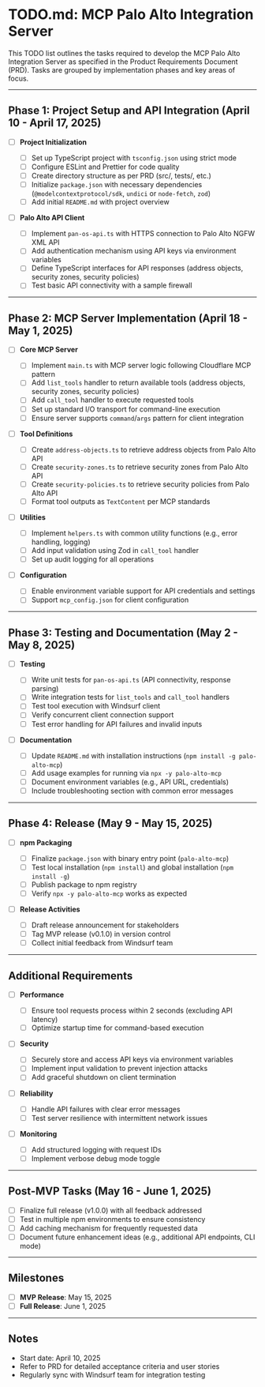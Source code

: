 # TODO.md: MCP Palo Alto Integration Server

This TODO list outlines the tasks required to develop the MCP Palo Alto Integration Server as specified in the Product Requirements Document (PRD). Tasks are grouped by implementation phases and key areas of focus.

---

## Phase 1: Project Setup and API Integration (April 10 - April 17, 2025)

- [ ] **Project Initialization**

  - [ ] Set up TypeScript project with `tsconfig.json` using strict mode
  - [ ] Configure ESLint and Prettier for code quality
  - [ ] Create directory structure as per PRD (src/, tests/, etc.)
  - [ ] Initialize `package.json` with necessary dependencies (`@modelcontextprotocol/sdk`, `undici` or `node-fetch`, `zod`)
  - [ ] Add initial `README.md` with project overview

- [ ] **Palo Alto API Client**
  - [ ] Implement `pan-os-api.ts` with HTTPS connection to Palo Alto NGFW XML API
  - [ ] Add authentication mechanism using API keys via environment variables
  - [ ] Define TypeScript interfaces for API responses (address objects, security zones, security policies)
  - [ ] Test basic API connectivity with a sample firewall

---

## Phase 2: MCP Server Implementation (April 18 - May 1, 2025)

- [ ] **Core MCP Server**

  - [ ] Implement `main.ts` with MCP server logic following Cloudflare MCP pattern
  - [ ] Add `list_tools` handler to return available tools (address objects, security zones, security policies)
  - [ ] Add `call_tool` handler to execute requested tools
  - [ ] Set up standard I/O transport for command-line execution
  - [ ] Ensure server supports `command`/`args` pattern for client integration

- [ ] **Tool Definitions**

  - [ ] Create `address-objects.ts` to retrieve address objects from Palo Alto API
  - [ ] Create `security-zones.ts` to retrieve security zones from Palo Alto API
  - [ ] Create `security-policies.ts` to retrieve security policies from Palo Alto API
  - [ ] Format tool outputs as `TextContent` per MCP standards

- [ ] **Utilities**

  - [ ] Implement `helpers.ts` with common utility functions (e.g., error handling, logging)
  - [ ] Add input validation using Zod in `call_tool` handler
  - [ ] Set up audit logging for all operations

- [ ] **Configuration**
  - [ ] Enable environment variable support for API credentials and settings
  - [ ] Support `mcp_config.json` for client configuration

---

## Phase 3: Testing and Documentation (May 2 - May 8, 2025)

- [ ] **Testing**

  - [ ] Write unit tests for `pan-os-api.ts` (API connectivity, response parsing)
  - [ ] Write integration tests for `list_tools` and `call_tool` handlers
  - [ ] Test tool execution with Windsurf client
  - [ ] Verify concurrent client connection support
  - [ ] Test error handling for API failures and invalid inputs

- [ ] **Documentation**
  - [ ] Update `README.md` with installation instructions (`npm install -g palo-alto-mcp`)
  - [ ] Add usage examples for running via `npx -y palo-alto-mcp`
  - [ ] Document environment variables (e.g., API URL, credentials)
  - [ ] Include troubleshooting section with common error messages

---

## Phase 4: Release (May 9 - May 15, 2025)

- [ ] **npm Packaging**

  - [ ] Finalize `package.json` with binary entry point (`palo-alto-mcp`)
  - [ ] Test local installation (`npm install`) and global installation (`npm install -g`)
  - [ ] Publish package to npm registry
  - [ ] Verify `npx -y palo-alto-mcp` works as expected

- [ ] **Release Activities**
  - [ ] Draft release announcement for stakeholders
  - [ ] Tag MVP release (v0.1.0) in version control
  - [ ] Collect initial feedback from Windsurf team

---

## Additional Requirements

- [ ] **Performance**

  - [ ] Ensure tool requests process within 2 seconds (excluding API latency)
  - [ ] Optimize startup time for command-based execution

- [ ] **Security**

  - [ ] Securely store and access API keys via environment variables
  - [ ] Implement input validation to prevent injection attacks
  - [ ] Add graceful shutdown on client termination

- [ ] **Reliability**

  - [ ] Handle API failures with clear error messages
  - [ ] Test server resilience with intermittent network issues

- [ ] **Monitoring**
  - [ ] Add structured logging with request IDs
  - [ ] Implement verbose debug mode toggle

---

## Post-MVP Tasks (May 16 - June 1, 2025)

- [ ] Finalize full release (v1.0.0) with all feedback addressed
- [ ] Test in multiple npm environments to ensure consistency
- [ ] Add caching mechanism for frequently requested data
- [ ] Document future enhancement ideas (e.g., additional API endpoints, CLI mode)

---

## Milestones

- [ ] **MVP Release**: May 15, 2025
- [ ] **Full Release**: June 1, 2025

---

## Notes

- Start date: April 10, 2025
- Refer to PRD for detailed acceptance criteria and user stories
- Regularly sync with Windsurf team for integration testing
